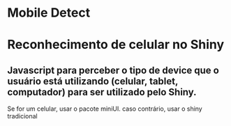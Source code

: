 # Mobile Detect

# Reconhecimento de  celular no Shiny

## Javascript para perceber o tipo de device que o usuário está utilizando (celular, tablet, computador) para ser utilizado pelo Shiny.

Se for um celular, usar o pacote miniUI. caso contrário, usar o shiny tradicional
